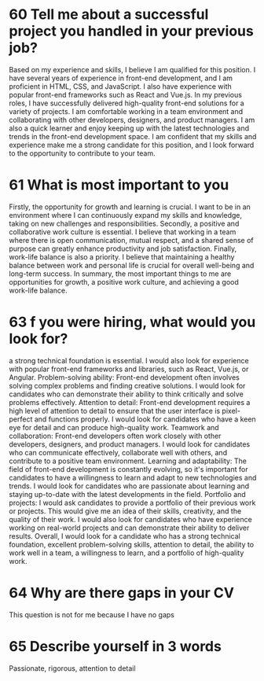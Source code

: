 # 60 Tell me about a successful project you handled in your previous job?

Based on my experience and skills, I believe I am qualified for this position. I have several years of experience in front-end development, and I am proficient in HTML, CSS, and JavaScript. I also have experience with popular front-end frameworks such as React and Vue.js.
In my previous roles, I have successfully delivered high-quality front-end solutions for a variety of projects. I am comfortable working in a team environment and collaborating with other developers, designers, and product managers. I am also a quick learner and enjoy keeping up with the latest technologies and trends in the front-end development space.
I am confident that my skills and experience make me a strong candidate for this position, and I look forward to the opportunity to contribute to your team.
# 61 What is most important to you 
Firstly, the opportunity for growth and learning is crucial.  I want to be in an environment where I can continuously expand my skills and knowledge, taking on new challenges and responsibilities.
Secondly, a positive and collaborative work culture is essential.  I believe that working in a team where there is open communication, mutual respect, and a shared sense of purpose can greatly enhance productivity and job satisfaction.
Finally, work-life balance is also a priority.  I believe that maintaining a healthy balance between work and personal life is crucial for overall well-being and long-term success.
In summary, the most important things to me are opportunities for growth, a positive work culture, and achieving a good work-life balance.

# 63 f you were hiring, what would you look for?

a strong technical foundation is essential.
I would also look for experience with popular front-end frameworks and libraries, such as React, Vue.js, or Angular.
Problem-solving ability: Front-end development often involves solving complex problems and finding creative solutions. I would look for candidates who can demonstrate their ability to think critically and solve problems effectively.
Attention to detail: Front-end development requires a high level of attention to detail to ensure that the user interface is pixel-perfect and functions properly. I would look for candidates who have a keen eye for detail and can produce high-quality work.
Teamwork and collaboration: Front-end developers often work closely with other developers, designers, and product managers. I would look for candidates who can communicate effectively, collaborate well with others, and contribute to a positive team environment.
Learning and adaptability: The field of front-end development is constantly evolving, so it's important for candidates to have a willingness to learn and adapt to new technologies and trends. I would look for candidates who are passionate about learning and staying up-to-date with the latest developments in the field.
Portfolio and projects: I would ask candidates to provide a portfolio of their previous work or projects. This would give me an idea of their skills, creativity, and the quality of their work. I would also look for candidates who have experience working on real-world projects and can demonstrate their ability to deliver results.
Overall, I would look for a candidate who has a strong technical foundation, excellent problem-solving skills, attention to detail, the ability to work well in a team, a willingness to learn, and a portfolio of high-quality work.

# 64 Why are there gaps in your CV

This question is not for me because I have no gaps

# 65 Describe yourself in 3 words

Passionate, rigorous, attention to detail
